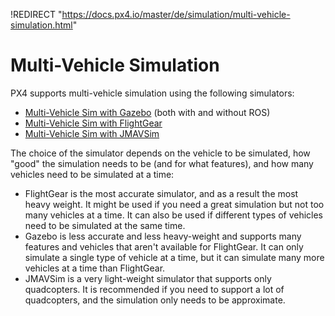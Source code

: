 !REDIRECT "https://docs.px4.io/master/de/simulation/multi-vehicle-simulation.html"

# Multi-Vehicle Simulation

PX4 supports multi-vehicle simulation using the following simulators:

- [Multi-Vehicle Sim with Gazebo](../simulation/multi_vehicle_simulation_gazebo.md) (both with and without ROS)
- [Multi-Vehicle Sim with FlightGear](../simulation/multi_vehicle_flightgear.md)
- [Multi-Vehicle Sim with JMAVSim](../simulation/multi_vehicle_jmavsim.md)

The choice of the simulator depends on the vehicle to be simulated, how "good" the simulation needs to be (and for what features), and how many vehicles need to be simulated at a time:

- FlightGear is the most accurate simulator, and as a result the most heavy weight. It might be used if you need a great simulation but not too many vehicles at a time. It can also be used if different types of vehicles need to be simulated at the same time.
- Gazebo is less accurate and less heavy-weight and supports many features and vehicles that aren't available for FlightGear. It can only simulate a single type of vehicle at a time, but it can simulate many more vehicles at a time than FlightGear.
- JMAVSim is a very light-weight simulator that supports only quadcopters. It is recommended if you need to support a lot of quadcopters, and the simulation only needs to be approximate.